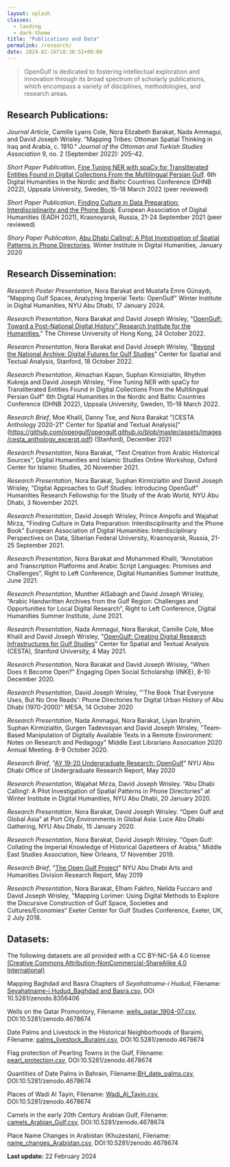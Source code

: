 ```yaml
---
layout: splash
classes:
  - landing
  - dark-theme
title: "Publications and Data"
permalink: /research/
date: 2024-02-16T18:38:52+00:00
---
```


> OpenGulf is dedicated to fostering intellectual exploration and innovation through its broad spectrum of scholarly publications, which encompass a variety of disciplines, methodologies, and research areas. 

## Research Publications:

_Journal Article_, Camille Lyans Cole, Nora Elizabeth Barakat, Nada Ammagui, and David Joseph Wrisley. “Mapping Tribes: Ottoman Spatial Thinking in Iraq and Arabia, c. 1910.” _Journal of the Ottoman and Turkish Studies Association_ 9, no. 2 (September 2022): 205–42.

_Short Paper Publication_, [Fine Tuning NER with spaCy for Transliterated Entities Found in Digital Collections From the Multilingual Persian Gulf](https://archive.nyu.edu/handle/2451/63845). 6th Digital Humanities in the Nordic and Baltic Countries Conference (DHNB 2022), Uppsala University, Sweden, 15–18 March 2022 (peer reviewed)

_Short Paper Publication_, [Finding Culture in Data Preparation: Interdisciplinarity and the Phone Book](http://hdl.handle.net/2451/63602). European Association of Digital Humanities (EADH 2021), Krasnoyarsk, Russia, 21-24 September 2021 (peer reviewed)

_Shory Paper Publication_, [Abu Dhabi Calling!: A Pilot Investigation of Spatial Patterns in Phone Directories](http://hdl.handle.net/2451/61212). Winter Institute in Digital Humanities, January 2020

## Research Dissemination:

_Research Poster Presentation_, Nora Barakat and Mustafa Emre Günaydı, "Mapping Gulf Spaces, Analyzing Imperial Texts: OpenGulf" Winter Institute in Digital Humanities, NYU Abu Dhabi, 17 January 2024.

_Research Presentation_, Nora Barakat and David Joseph Wrisley, "[OpenGulf: Toward a Post-National Digital History" Research Institute for the Humanities](https://www.youtube.com/watch?v=HfFt5nZLSB4)," The Chinese University of Hong Kong, 24 October 2022.

_Researcn Presentation_, Nora Barakat and David Joseph Wrisley, "[Beyond the National Archive: Digital Futures for Gulf Studies](https://www.youtube.com/watch?v=q5rpfQu2is0)" Center for Spatial and Textual Analysis, Stanford, 18 October 2022.

_Research Presentation_, Almazhan Kapan, Suphan Kirmizialtin, Rhythm Kukreja and David Joseph Wrisley, "Fine Tuning NER with spaCy for Transliterated Entities Found in Digital Collections From the Multilingual Persian Gulf" 6th Digital Humanities in the Nordic and Baltic Countries Conference (DHNB 2022), Uppsala University, Sweden, 15–18 March 2022.

_Research Brief_, Moe Khalil, Danny Tse, and Nora Barakat "[CESTA Anthology 2020-21" Center for Spatial and Textual Analysis]" (https://github.com/opengulf/opengulf.github.io/blob/master/assets/images/cesta_anthology_excerpt.pdf) (Stanford), December 2021

_Research Presentation_, Nora Barakat, “Text Creation from Arabic Historical Sources”, Digital Humanities and Islamic Studies Online Workshop, Oxford Center for Islamic Studies, 20 November 2021.

_Research Presentation_, Nora Barakat, Suphan Kirmizialtin and David Joseph Wrisley, "Digital Approaches to Gulf Studies: Introducing OpenGulf" Humanities Research Fellowship for the Study of the Arab World, NYU Abu Dhabi, 3 November 2021.

_Research Presentation_, David Joseph Wrisley, Prince Ampofo and Wajahat Mirza, "Finding Culture in Data Preparation: Interdisciplinarity and the Phone Book" European Association of Digital Humanities: Interdisciplinary Perspectives on Data, Siberian Federal University, Krasnoyarsk, Russia, 21-25 September 2021.

_Research Presentation_, Nora Barakat and Mohammed Khalil, “Annotation and Transcription Platforms and Arabic Script Languages: Promises and Challenges”, Right to Left Conference, Digital Humanities Summer Institute, June 2021.

_Research Presentation_, Munther AlSabagh and David Joseph Wrisley, “Arabic Handwritten Archives from the Gulf Region: Challenges and Opportunities for Local Digital Research”, Right to Left Conference, Digital Humanities Summer Institute, June 2021.

_Research Presentation_, Nada Ammagui, Nora Barakat, Camille Cole, Moe Khalil and David Joseph Wrisley, "[OpenGulf: Creating Digital Research Infrastructures for Gulf Studies](https://youtu.be/4iiZsmDZWY4)" Center for Spatial and Textual Analysis (CESTA), Stanford University, 4 May 2021.

_Research Presentation_, Nora Barakat and David Joseph Wrisley, "When Does it Become Open?" Engaging Open Social Scholarship (INKE), 8-10 December 2020.

_Research Presentation_, David Joseph Wrisley, "'The Book That Everyone Uses, But No One Reads': Phone Directories for Digital Urban History of Abu Dhabi (1970-2000)" MESA, 14 October 2020

_Research Presentation_, Nada Ammagui, Nora Barakat, Liyan Ibrahim, Suphan Kirmizialtin, Gurgen Tadevosyan and David Joseph Wrisley, "Team-Based Manipulation of Digitally Available Texts in a Remote Environment: Notes on Research and Pedagogy" Middle East Librarians Association 2020 Annual Meeting. 8-9 October 2020.

_Research Brief_, "[AY 19-20 Undergraduate Research: OpenGulf](https://github.com/opengulf/opengulf.github.io/blob/master/assets/images/ay-19-20-urg-excerpt.pdf)" NYU Abu Dhabi Office of Undergraduate Research Report, May 2020

_Research Presentation_, Wajahat Mirza, David Joseph Wrisley. “Abu Dhabi Calling!: A Pilot Investigation of Spatial Patterns in Phone Directories” at Winter Institute in Digital Humanities, NYU Abu Dhabi, 20 January 2020.

_Research Presentation_, Nora Barakat, David Joseph Wrisley. “Open Gulf and Global Asia” at Port City Environments in Global Asia: Luce Abu Dhabi Gathering, NYU Abu Dhabi, 15 January 2020.

_Research Presentation_, Nora Barakat, David Joseph Wrisley. "Open Gulf: Collating the Imperial Knowledge of Historical Gazetteers of Arabia," Middle East Studies Association, New Orleans, 17 November 2019.

_Research Brief_, "[The Open Gulf Project](https://github.com/opengulf/opengulf.github.io/blob/master/assets/images/Open%20Gulf%20May%202019.pdf)" NYU Abu Dhabi Arts and Humanities Division Research Report, May 2019

_Research Presentation_, Nora Barakat, Elham Fakhro, Nelida Fuccaro and David Joseph Wrisley, "Mapping Lorimer: Using Digital Methods to Explore the Discursive Construction of Gulf Space, Societies and Cultures/Economies” Exeter Center for Gulf Studies Conference, Exeter, UK, 2 July 2018.

## Datasets:

The following datasets are all provided with a CC BY-NC-SA 4.0 license [(Creative Commons Attribution-NonCommercial-ShareAlike 4.0 International)](https://creativecommons.org/licenses/by-nc-sa/4.0/)

Mapping Baghdad and Basra Chapters of _Seyahatname-i Hudud_, Filename: [Seyahatname-i Hudud_Baghdad and Basra.csv](https://zenodo.org/records/8356455), DOI 10.5281/zenodo.8356406

Wells on the Qatar Promontory, Filename: [wells_qatar_1904-07.csv](https://github.com/opengulf/Lorimer_data/blob/master/wells_qatar_1904-07.csv), DOI:10.5281/zenodo.4678674

Date Palms and Livestock in the Historical Neighborhoods of Baraimi, Filename: [palms_livestock_Buraimi.csv](https://github.com/opengulf/Lorimer_data/blob/master/palms_livestock_Buraimi.cs), DOI:10.5281/zenodo.4678674

Flag protection of Pearling Towns in the Gulf, Filename: [pearl_protection.csv](https://github.com/opengulf/Lorimer_data/blob/master/pearl_protection.csv), DOI:10.5281/zenodo.4678674

Quantities of Date Palms in Bahrain, Filename:[BH_date_palms.csv](https://github.com/opengulf/Lorimer_data/blob/master/BH_date_palms.csv), DOI:10.5281/zenodo.4678674

Places of Wadi Al Tayin, Filename: [Wadi_Al_Tayin.csv](https://github.com/opengulf/Lorimer_data/blob/master/Wadi_Al_Tayin.csv), DOI:10.5281/zenodo.4678674

Camels in the early 20th Century Arabian Gulf, Filename: [camels_Arabian_Gulf.csv](https://github.com/opengulf/Lorimer_data/blob/master/Wadi_Al_Tayin.csv), DOI:10.5281/zenodo.4678674

Place Name Changes in Arabistan (Khuzestan), Filename: [name_changes_Arabistan.csv](https://github.com/opengulf/Lorimer_data/blob/master/name_changes_Arabistan.csv), DOI:10.5281/zenodo.4678674

**Last update:** 22 February 2024
